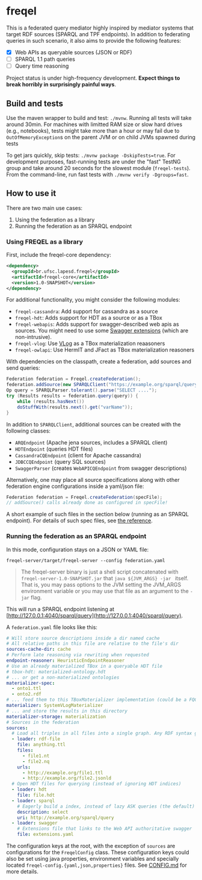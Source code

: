 freqel 
============

This is a federated query mediator highly inspired by mediator systems that 
target RDF sources (SPARQL and TPF endpoints). In addition to federating 
queries in such scenario, it also aims to provide the following features:

- [x] Web APIs as queryable sources (JSON or RDF)
- [ ] SPARQL 1.1 path queries 
- [ ] Query time reasoning

Project status is under high-frequency development. **Expect things to
break horribly in surprisingly painful ways**.

Build and tests
---------------

Use the maven wrapper to build and test: `./mvnw`. Running all tests will take 
around 30min. For machines with limitted RAM size or slow hard drives 
(e.g., notebooks), tests might take more than a hour or may fail due to 
`OutOfMemoryException`s on the parent JVM or on child JVMs spawned during tests

To get jars quickly, skip tests: `./mvnw package -DskipTests=true`. For 
development purposes, fast-running tests are under the "fast" TestNG group and
take around 20 seconds for the slowest module (`freqel-tests`). From the 
command-line, run fast tests with `./mvnw verify -Dgroups=fast`.


How to use it
-------------

There are two main use cases:

1. Using the federation as a library
2. Running the federation as an SPARQL endpoint

### Using FREQEL as a library

First, include the freqel-core dependency:
```xml
<dependency>
  <groupId>br.ufsc.lapesd.freqel</groupId>
  <artifactId>freqel-core</artifactId>
  <version>1.0-SNAPSHOT</version>
</dependency>
```

For additional functionality, you might consider the following modules:
- `freqel-cassandra`: Add support for cassandra as a source
- `freqel-hdt`: Adds support for HDT as a source or as a TBox
- `freqel-webapis`: Adds support for swagger-described web apis as sources. You might need to use some [Swagger extensions](doc/SWAGGER_EXT.md) (which are non-intrusive).
- `freqel-vlog`: Use [VLog](https://github.com/karmaresearch/vlog) as a TBox materialization reaasoners 
- `freqel-owlapi`: Use HermIT and JFact as TBox materialization reasoners

With dependencies on the classpath, create a federation, add sources 
and send queries:
```java
Federation federation = Freqel.createFederation();
federation.addSource(new SPARQLClient("https://example.org/sparql/query"));
Op query = SPARQLParser.tolerant().parse("SELECT ....");
try (Results results = federation.query(query)) {
    while (results.hasNext())
    doStuffWith(results.next().get("varName"));
}
```

In addition to `SPARQLClient`, additional sources can be created with the following classes:
- `ARQEndpoint` (Apache jena sources, includes a SPARQL client)
- `HDTEndpoint` (queries HDT files)
- `CassandraCQEndpoint` (client for Apache cassandra)
- `JDBCCQEndpoint` (query SQL sources)
- `SwaggerParser` (creates `WebAPICQEndpoint` from swagger descriptions)

Alternatively, one may place all source specifications along with other 
federation engine configurations inside a yaml/json file:
```java
Federation federation = Freqel.createFederation(specFile);
// addSource() calls already done as configured in specFile!
```

A short example of such files in the section below (running as an
SPARQL endpoint). For details of such spec files, 
see [the reference](doc/CONFIG.md).

### Running the federation as an SPARQL endpoint

In this mode, configuration stays on a JSON or YAML file:

```shell
freqel-server/target/freqel-server --config federation.yaml
```

> The freqel-server binary is just a shell script concatenated with 
> `freqel-server-1.0-SNAPSHOT.jar` that `java ${JVM_ARGS} -jar ` itself.
> That is, you may pass options to the JVM setting the JVM_ARGS environment 
> variable or you may use that file as an argument to the `-jar` flag.

This will run a SPARQL endpoint listening at 
[http://127.0.0.1:4040/sparql/query](http://127.0.0.1:4040/sparql/query). 

A `federation.yaml` file looks like this:
```yaml
# Will store source descriptions inside a dir named cache
# All relative paths in this file are relative to the file's dir 
sources-cache-dir: cache
# Perform late reasoning via rewriting when requested
endpoint-reasoner: HeuristicEndpointReasoner
# Use an already materialized TBox in a queryable HDT file
# tbox-hdt: materialized-ontology.hdt
# ... or get a non-materialized ontologies
materializer-spec: 
  - onto1.ttl
  - onto2.rdf
# ... feed them to this TBoxMaterializer implementation (could be a FQCN)
materializer: SystemVLogMaterializer
# ... and store the results in this directory
materializer-storage: materialization
# Sources in the federation
sources: 
  # Load all triples in all files into a single graph. Any RDF syntax goes
  - loader: rdf-file
    file: anything.ttl
    files: 
      - file1.nt
      - file2.nq
    urls:
      - http://example.org/file1.ttl
      - http://example.org/file2.jsonld
  # Open HDT files for querying (instead of ignoring HDT indices)
  - loader: hdt
    file: file.hdt
  - loader: sparql
    # Eagerly build a index, instead of lazy ASK queries (the default)
    description: select
    uri: http://example.org/sparql/query
  - loader: swagger
    # Extensions file that links to the Web API authoritative swagger
    file: extensions.yaml
```

The configuration keys at the root, with the exception of `sources` are 
configurations for the `FreqelConfig` class. These configuration keys could 
also be set using java properties, environment variables and specially located
`freqel-config.{yaml,json,properties}` files. See [CONFIG.md](doc/CONFIG.md) 
for more details. 
